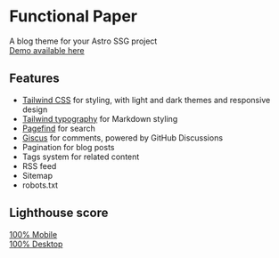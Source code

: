 # Functional Paper
A blog theme for your Astro SSG project
<br/>
[Demo available here](https://functional-paper.vercel.app)

## Features
+ [Tailwind CSS](https://tailwindcss.com) for styling, with light and dark themes and responsive design
+ [Tailwind typography](https://github.com/tailwindlabs/tailwindcss-typography) for Markdown styling
+ [Pagefind](https://pagefind.app) for search
+ [Giscus](https://giscus.app) for comments, powered by GitHub Discussions
+ Pagination for blog posts
+ Tags system for related content
+ RSS feed
+ Sitemap
+ robots.txt

## Lighthouse score
[100% Mobile](https://pagespeed.web.dev/analysis/https-functional-paper-vercel-app/5z5cp3k5ib?form_factor=mobile)
<br/>
[100% Desktop](https://pagespeed.web.dev/analysis/https-functional-paper-vercel-app/5z5cp3k5ib?form_factor=desktop)
